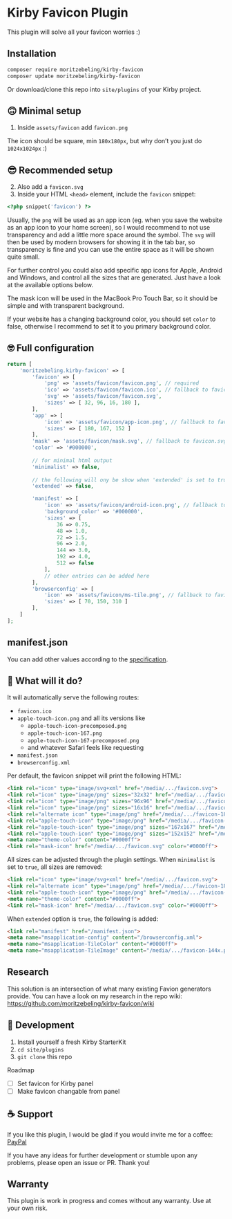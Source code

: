 # Kirby Favicon Plugin

This plugin will solve all your favicon worries :)

## Installation

```bash
composer require moritzebeling/kirby-favicon
composer update moritzebeling/kirby-favicon
```

Or download/clone this repo into `site/plugins` of your Kirby project.

## 🙃 Minimal setup

1. Inside `assets/favicon` add `favicon.png`

The icon should be square, min `180x180px`, but why don’t you just do `1024x1024px` :)

## 😎 Recommended setup

2. Also add a `favicon.svg`
3. Inside your HTML `<head>` element, include the `favicon` snippet:

```php
<?php snippet('favicon') ?>
```

Usually, the `png` will be used as an app icon (eg. when you save the website as an app icon to your home screen), so I would recommend to not use transparency and add a little more space around the symbol. The `svg` will then be used by modern browsers for showing it in the tab bar, so transparency is fine and you can use the entire space as it will be shown quite small.

For further control you could also add specific app icons for Apple, Android and Windows, and control all the sizes that are generated. Just have a look at the available options below.

The mask icon will be used in the MacBook Pro Touch Bar, so it should be simple and with transparent background.

If your website has a changing background color, you should set `color` to false, otherwise I recommend to set it to you primary background color.

## 🤓 Full configuration

```php
return [
    'moritzebeling.kirby-favicon' => [
        'favicon' => [
            'png' => 'assets/favicon/favicon.png', // required
            'ico' => 'assets/favicon/favicon.ico', // fallback to favicon.png
            'svg' => 'assets/favicon/favicon.svg',
            'sizes' => [ 32, 96, 16, 180 ],
        ],
        'app' => [
            'icon' => 'assets/favicon/app-icon.png', // fallback to favicon.png
            'sizes' => [ 180, 167, 152 ]
        ],
        'mask' => 'assets/favicon/mask.svg', // fallback to favicon.svg
        'color' => '#000000',
        
        // for minimal html output
        'minimalist' => false,
        
        // the following will ony be show when 'extended' is set to true
        'extended' => false,

        'manifest' => [
            'icon' => 'assets/favicon/android-icon.png', // fallback to favicon.png
            'background_color' => '#000000',
            'sizes' => [
                36 => 0.75,
                48 => 1.0,
                72 => 1.5,
                96 => 2.0,
                144 => 3.0,
                192 => 4.0,
                512 => false
            ],
            // other entries can be added here
        ],
        'browserconfig' => [
            'icon' => 'assets/favicon/ms-tile.png', // fallback to favicon.png
            'sizes' => [ 70, 150, 310 ]
        ],
    ]
];
```

## manifest.json

You can add other values according to the [specification](https://developer.mozilla.org/en-US/docs/Mozilla/Add-ons/WebExtensions/manifest.json).

## 🤨 What will it do?

It will automatically serve the following routes:

- `favicon.ico`
- `apple-touch-icon.png` and all its versions like
    - `apple-touch-icon-precomposed.png`
    - `apple-touch-icon-167.png`
    - `apple-touch-icon-167-precomposed.png`
    - and whatever Safari feels like requesting
- `manifest.json`
- `browserconfig.xml`

Per default, the favicon snippet will print the following HTML:

```html
<link rel="icon" type="image/svg+xml" href="/media/.../favicon.svg">
<link rel="icon" type="image/png" sizes="32x32" href="/media/.../favicon-32x.png">
<link rel="icon" type="image/png" sizes="96x96" href="/media/.../favicon-96x.png">
<link rel="icon" type="image/png" sizes="16x16" href="/media/.../favicon-16x.png">
<link rel="alternate icon" type="image/png" href="/media/.../favicon-180x.png">
<link rel="apple-touch-icon" type="image/png" href="/media/.../favicon-180x.png">
<link rel="apple-touch-icon" type="image/png" sizes="167x167" href="/media/.../favicon-167x.png">
<link rel="apple-touch-icon" type="image/png" sizes="152x152" href="/media/.../favicon-152x.png">
<meta name="theme-color" content="#0000ff">
<link rel="mask-icon" href="/media/.../favicon.svg" color="#0000ff">
```

All sizes can be adjusted through the plugin settings.
When `minimalist` is set to `true`, all sizes are removed:

```html
<link rel="icon" type="image/svg+xml" href="/media/.../favicon.svg">
<link rel="alternate icon" type="image/png" href="/media/.../favicon-180x.png">
<link rel="apple-touch-icon" type="image/png" href="/media/.../favicon-180x.png">
<meta name="theme-color" content="#0000ff">
<link rel="mask-icon" href="/media/.../favicon.svg" color="#0000ff">
```

When `extended` option is `true`, the following is added:

```html
<link rel="manifest" href="/manifest.json">
<meta name="msapplication-config" content="/browserconfig.xml">
<meta name="msapplication-TileColor" content="#0000ff">
<meta name="msapplication-TileImage" content="/media/.../favicon-144x.png">
```

## Research

This solution is an intersection of what many existing Favion generators provide. You can have a look on my research in the repo wiki: https://github.com/moritzebeling/kirby-favicon/wiki

## 🚧 Development

1. Install yourself a fresh Kirby StarterKit
2. `cd site/plugins`
3. `git clone` this repo

Roadmap
- [ ] Set favicon for Kirby panel
- [ ] Make favicon changable from panel

## ☕️ Support

If you like this plugin, I would be glad if you would invite me for a coffee: [PayPal](https://www.paypal.com/paypalme/cryptomunich)

If you have any ideas for further development or stumble upon any problems, please open an issue or PR. Thank you!

## Warranty

This plugin is work in progress and comes without any warranty. Use at your own risk.